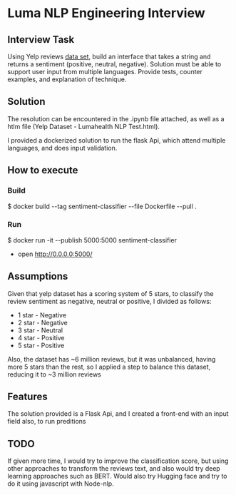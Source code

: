 # Luma NLP Engineering Interview

## Interview Task

Using Yelp reviews [data set](https://www.yelp.com/dataset), build an interface that takes a string and returns a sentiment (positive, neutral, negative). Solution must be able to support user input from multiple languages. Provide tests, counter examples, and explanation of technique.

## Solution 

The resolution can be encountered in the .ipynb file attached, as well as a htlm file (Yelp Dataset - Lumahealth NLP Test.html).

I provided a dockerized solution to run the flask Api, which attend multiple languages, and does input validation.


## How to execute

### Build
$ docker build  --tag sentiment-classifier    --file Dockerfile     --pull . 

### Run
$ docker run -it  --publish 5000:5000  sentiment-classifier <br>

- open http://0.0.0.0:5000/

## Assumptions

Given that yelp dataset has a scoring system of 5 stars, to classify the review sentiment as negative, neutral or positive, I divided as follows:

- 1 star - Negative <br>
- 2 star - Negative <br>
- 3 star - Neutral <br>
- 4 star - Positive <br>
- 5 star - Positive <br>

Also, the dataset has ~6 million reviews, but it was unbalanced, having more 5 stars than the rest, so I applied a step to balance this dataset, reducing it to ~3 million reviews

## Features

The solution provided is a Flask Api, and I created a front-end with an input field also, to run preditions


## TODO

If given more time, I would try to improve the classification score, but using other approaches to transform the reviews text, and also would try deep learning approaches such as BERT. Would also try Hugging face and try to do it using javascript with Node-nlp.

